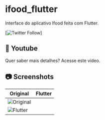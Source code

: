 # ifood_flutter

Interface do aplicativo Ifood feita com Flutter.

[![Twitter Follow](https://img.shields.io/twitter/follow/rubensdemelo?style=social)]

## 🎥 Youtube

Quer saber mais detalhes? Acesse este vídeo.

## 📷 Screenshots

| Original | Flutter |
| -------- | ------- |
|![Original](https://github.com/rubensdemelo/flutter_ifood/blob/master/screenshots/original.png)|
|![Flutter](https://github.com/rubensdemelo/flutter_ifood/blob/master/screenshots/flutter.png)|
